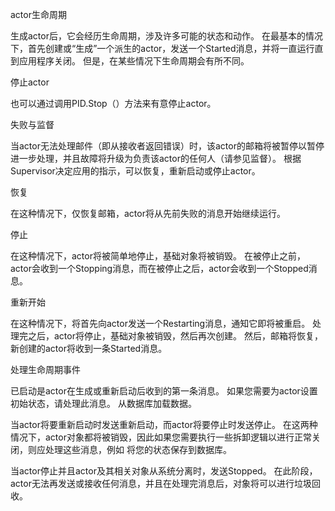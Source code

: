 actor生命周期

生成actor后，它会经历生命周期，涉及许多可能的状态和动作。
在最基本的情况下，首先创建或“生成”一个派生的actor，发送一个Started消息，并将一直运行直到应用程序关闭。
但是，在某些情况下生命周期会有所不同。


停止actor

也可以通过调用PID.Stop（）方法来有意停止actor。


失败与监督

当actor无法处理邮件（即从接收者返回错误）时，该actor的邮箱将被暂停以暂停进一步处理，并且故障将升级为负责该actor的任何人（请参见监督）。
根据Supervisor决定应用的指示，可以恢复，重新启动或停止actor。


恢复

在这种情况下，仅恢复邮箱，actor将从先前失败的消息开始继续运行。


停止

在这种情况下，actor将被简单地停止，基础对象将被销毁。
在被停止之前，actor会收到一个Stopping消息，而在被停止之后，actor会收到一个Stopped消息。


重新开始

在这种情况下，将首先向actor发送一个Restarting消息，通知它即将被重启。
处理完之后，actor将停止，基础对象被销毁，然后再次创建。
然后，邮箱将恢复，新创建的actor将收到一条Started消息。


处理生命周期事件

已启动是actor在生成或重新启动后收到的第一条消息。
如果您需要为actor设置初始状态，请处理此消息。
从数据库加载数据。

当actor将要重新启动时发送重新启动，而actor将要停止时发送停止。
在这两种情况下，actor对象都将被销毁，因此如果您需要执行一些拆卸逻辑以进行正常关闭，则应处理这些消息，例如
将您的状态保存到数据库。

当actor停止并且actor及其相关对象从系统分离时，发送Stopped。
在此阶段，actor无法再发送或接收任何消息，并且在处理完消息后，对象将可以进行垃圾回收。